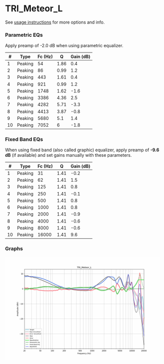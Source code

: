 # TRI_Meteor_L
See [usage instructions](https://github.com/jaakkopasanen/AutoEq#usage) for more options and info.

### Parametric EQs
Apply preamp of -2.0 dB when using parametric equalizer.

|   # | Type    |   Fc (Hz) |    Q |   Gain (dB) |
|-----|---------|-----------|------|-------------|
|   1 | Peaking |        54 | 1.86 |         0.4 |
|   2 | Peaking |        86 | 0.99 |         1.2 |
|   3 | Peaking |       443 | 1.61 |         0.4 |
|   4 | Peaking |       921 | 0.99 |         1.2 |
|   5 | Peaking |      1748 | 1.62 |        -1.6 |
|   6 | Peaking |      3386 | 4.36 |         2.5 |
|   7 | Peaking |      4282 | 5.71 |        -3.3 |
|   8 | Peaking |      4413 | 3.87 |        -0.8 |
|   9 | Peaking |      5680 | 5.1  |         1.4 |
|  10 | Peaking |      7052 | 6    |        -1.8 |

### Fixed Band EQs
When using fixed band (also called graphic) equalizer, apply preamp of **-9.6 dB** (if available) and set gains manually with these parameters.

|   # | Type    |   Fc (Hz) |    Q |   Gain (dB) |
|-----|---------|-----------|------|-------------|
|   1 | Peaking |        31 | 1.41 |        -0.2 |
|   2 | Peaking |        62 | 1.41 |         1.5 |
|   3 | Peaking |       125 | 1.41 |         0.8 |
|   4 | Peaking |       250 | 1.41 |        -0.1 |
|   5 | Peaking |       500 | 1.41 |         0.8 |
|   6 | Peaking |      1000 | 1.41 |         0.8 |
|   7 | Peaking |      2000 | 1.41 |        -0.9 |
|   8 | Peaking |      4000 | 1.41 |        -0.6 |
|   9 | Peaking |      8000 | 1.41 |        -0.6 |
|  10 | Peaking |     16000 | 1.41 |         9.6 |

### Graphs
![](./TRI_Meteor_L.png)
